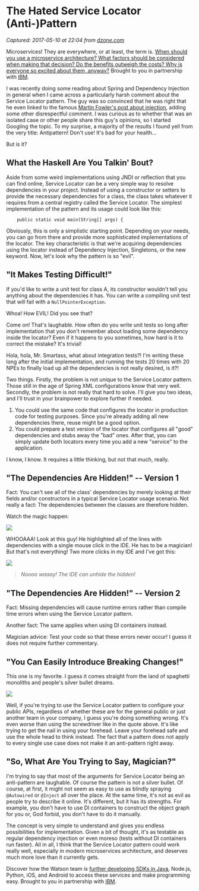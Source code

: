 # The Hated Service Locator (Anti-)Pattern

_Captured: 2017-05-10 at 22:04 from [dzone.com](https://dzone.com/articles/the-hated-service-locator-anti-pattern?edition=298048&utm_source=Daily%20Digest&utm_medium=email&utm_campaign=dd%202017-05-10)_

Microservices! They are everywhere, or at least, the term is. [When should you use a microservice architecture? What factors should be considered when making that decision? Do the benefits outweigh the costs? Why is everyone so excited about them, anyway?](https://dzone.com/go?i=180128&u=https%3A%2F%2Fbs.serving-sys.com%2Fserving%2FadServer.bs%3Fcn%3Dtrd%26mc%3Dclick%26pli%3D20943538%26PluID%3D0%26ord%3D%255Btimestamp%255D) Brought to you in partnership with [IBM](https://dzone.com/go?i=180128&u=https%3A%2F%2Fbs.serving-sys.com%2Fserving%2FadServer.bs%3Fcn%3Dtrd%26mc%3Dclick%26pli%3D20943538%26PluID%3D0%26ord%3D%255Btimestamp%255D).

I was recently doing some reading about Spring and Dependency Injection in general when I came across a particularly harsh comment about the Service Locator pattern. The guy was so convinced that he was right that he even linked to the famous [Martin Fowler's post about injection](https://martinfowler.com/articles/injection.html), adding some other disrespectful comment. I was curious as to whether that was an isolated case or other people share this guy's opinions, so I started Googling the topic. To my surprise, a majority of the results I found yell from the very title: Antipattern! Don't use! It's bad for your health…

But is it?

## What the Haskell Are You Talkin' Bout?

Aside from some weird implementations using JNDI or reflection that you can find online, Service Locator can be a very simple way to resolve dependencies in your project. Instead of using a constructor or setters to provide the necessary dependencies for a class, the class takes whatever it requires from a central registry called the Service Locator. The simplest implementation of the pattern and its usage could look like this:
    
    
        public static void main(String[] args) {

Obviously, this is only a simplistic starting point. Depending on your needs, you can go from there and provide more sophisticated implementations of the locator. The key characteristic is that we're acquiring dependencies using the locator instead of Dependency Injection, Singletons, or the new keyword. Now, let's look why the pattern is so "evil".

## "It Makes Testing Difficult!"

If you'd like to write a unit test for class A, its constructor wouldn't tell you anything about the dependencies it has. You can write a compiling unit test that will fail with a `NullPointerException`.

Whoa! How EVIL! Did you see that?

Come on! That's laughable. How often do you write unit tests so long after implementation that you don't remember about loading some dependency inside the locator? Even if it happens to you sometimes, how hard is it to correct the mistake? It's trivial!

Hola, hola, Mr. Smartass, what about integration tests?! I'm writing these long after the initial implementation, and running the tests 20 times with 20 NPEs to finally load up all the dependencies is not really desired, is it?!

Two things. Firstly, the problem is not unique to the Service Locator pattern. Those still in the age of Spring XML configurations know that very well. Secondly, the problem is not really that hard to solve. I'll give you two ideas, and I'll trust in your brainpower to explore further if needed.

  1. You could use the same code that configures the locator in production code for testing purposes. Since you're already adding all new dependencies there, reuse might be a good option.
  2. You could prepare a test version of the locator that configures all "good" dependencies and stubs away the "bad" ones. After that, you can simply update both locators every time you add a new "service" to the application.

I know, I know. It requires a little thinking, but not that much, really.

## "The Dependencies Are Hidden!" -- Version 1

Fact: You can't see all of the class' dependencies by merely looking at their fields and/or constructors in a typical Service Locator usage scenario. Not really a fact: The dependencies between the classes are therefore hidden.

Watch the magic happen:

![](http://tidyjava.com/wp-content/uploads/2017/05/hidden-dependencies-1.png)

WHOOAAA! Look at this guy! He highlighted all of the lines with dependencies with a single mouse click in the IDE. He has to be a magician! But that's not everything! Two more clicks in my IDE and I've got this:

![](http://tidyjava.com/wp-content/uploads/2017/05/hidden-dependencies-2.png)

> _Noooo waaay! The IDE can unhide the hidden!_

## "The Dependencies Are Hidden!" -- Version 2

Fact: Missing dependencies will cause runtime errors rather than compile time errors when using the Service Locator pattern.

Another fact: The same applies when using DI containers instead.

Magician advice: Test your code so that these errors never occur! I guess it does not require further commentary.

## "You Can Easily Introduce Breaking Changes!"

This one is my favorite. I guess it comes straight from the land of spaghetti monoliths and people's silver bullet dreams.

![](http://tidyjava.com/wp-content/uploads/2017/05/screwdrivers.jpg)

Well, if you're trying to use the Service Locator pattern to configure your public APIs, regardless of whether these are for the general public or just another team in your company, I guess you're doing something wrong. It's even worse than using the screwdriver like in the quote above. It's like trying to get the nail in using your forehead. Leave your forehead safe and use the whole head to think instead. The fact that a pattern does not apply to every single use case does not make it an anti-pattern right away.

## "So, What Are You Trying to Say, Magician?"

I'm trying to say that most of the arguments for Service Locator being an anti-pattern are laughable. Of course the pattern is not a silver bullet. Of course, at first, it might not seem as easy to use as blindly spraying `@Autowired` or `@Inject` all over the place. At the same time, it's not as evil as people try to describe it online. It's different, but it has its strengths. For example, you don't have to use DI containers to construct the object graph for you or, God forbid, you don't have to do it manually.

The concept is very simple to understand and gives you endless possibilities for implementation. Given a bit of thought, it's as testable as regular dependency injection or even moreso (tests without DI containers run faster). All in all, I think that the Service Locator pattern could work really well, especially in modern microservices architecture, and deserves much more love than it currently gets.

Discover how the Watson team is [further developing SDKs in Java](https://dzone.com/go?i=180126&u=https%3A%2F%2Fbs.serving-sys.com%2Fserving%2FadServer.bs%3Fcn%3Dtrd%26mc%3Dclick%26pli%3D20943536%26PluID%3D0%26ord%3D%255Btimestamp%255D), Node.js, Python, iOS, and Android to access these services and make programming easy. Brought to you in partnership with [IBM](https://dzone.com/go?i=180126&u=https%3A%2F%2Fbs.serving-sys.com%2Fserving%2FadServer.bs%3Fcn%3Dtrd%26mc%3Dclick%26pli%3D20943536%26PluID%3D0%26ord%3D%255Btimestamp%255D).
